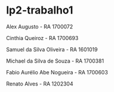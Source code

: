 # lp2-trabalho1

Alex Augusto - RA 1700072   

Cinthia Queiroz - RA 1700693   

Samuel da Silva Oliveira - RA 1601019  

Michael da Silva de Souza - RA 1700381   

Fabio Aurélio Abe Nogueira - RA 1700603  

Renato Alves - RA 1202304
